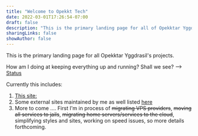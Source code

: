 ```yaml
---
title: "Welcome to Opekkt Tech"
date: 2022-03-01T17:26:54-07:00
draft: false
description: "This is the primary landing page for all of Opekktar Yggdrasil's projects"
sharingLinks: false
showAuthor: false
---
```

This is the primary landing page for all Opekktar Yggdrasil's projects.

How am I doing at keeping everything up and running? Shall we see? --> <a href=https://status.opekkt.tech/ target="_blank">Status</a>

Currently this includes:

1. <a href="/">This site:</a>
2. Some external sites maintained by me as well listed <a href="/ext/">here</a>
3. More to come .... First I'm in process of ~~migrating VPS providers~~, ~~moving all services to jails~~, ~~migrating home servers/services to the cloud~~, simplifying styles and sites, working on speed issues, so more details forthcoming.